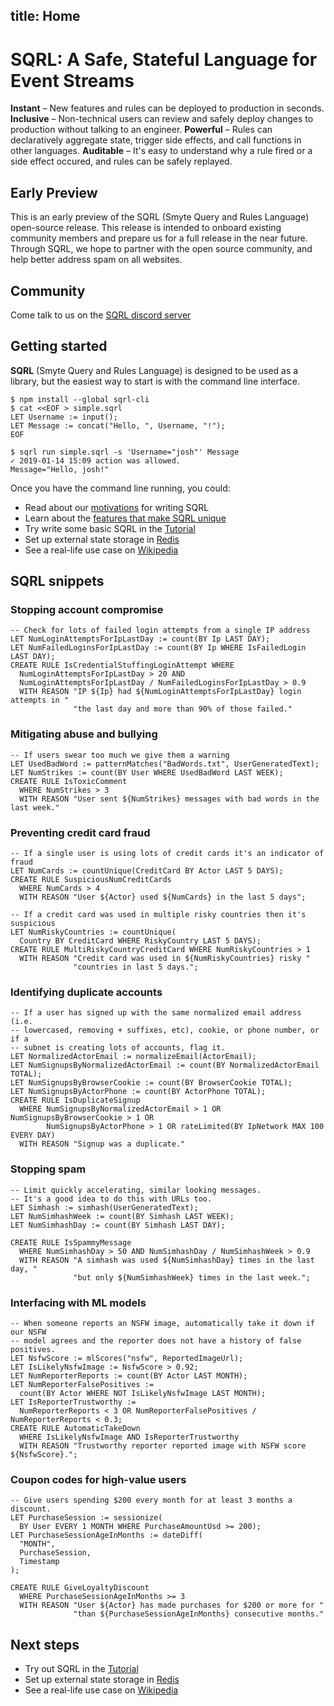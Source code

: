 title: Home
---

# SQRL: A Safe, Stateful Language for Event Streams

**Instant** – New features and rules can be deployed to production in seconds.
**Inclusive** – Non-technical users can review and safely deploy changes to production without talking to an engineer.
**Powerful** – Rules can declaratively aggregate state, trigger side effects, and call functions in other languages.
**Auditable** – It's easy to understand why a rule fired or a side effect occured, and rules can be safely replayed.

## Early Preview

This is an early preview of the SQRL (Smyte Query and Rules Language) open-source release. This release is intended to onboard existing community members and prepare us for a full release in the near future. Through SQRL, we hope to partner with the open source community, and help better address spam on all websites.

## Community

Come talk to us on the [SQRL discord server](https://discord.gg/mMJwWT6)

## Getting started

**SQRL** (Smyte Query and Rules Language) is designed to be used as a library, but the easiest way to start is with the command line interface.

```
$ npm install --global sqrl-cli
$ cat <<EOF > simple.sqrl
LET Username := input();
LET Message := concat("Hello, ", Username, "!");
EOF

$ sqrl run simple.sqrl -s 'Username="josh"' Message
✓ 2019-01-14 15:09 action was allowed.
Message="Hello, josh!"
```

Once you have the command line running, you could:
* Read about our [motivations](motivation.html) for writing SQRL
* Learn about the [features that make SQRL unique](unique.html)
* Try write some basic SQRL in the [Tutorial](tutorial.html)
* Set up external state storage in [Redis](examples/redis.html)
* See a real-life use case on [Wikipedia](examples/wikipedia.html)

## SQRL snippets

### Stopping account compromise
```
-- Check for lots of failed login attempts from a single IP address
LET NumLoginAttemptsForIpLastDay := count(BY Ip LAST DAY);
LET NumFailedLoginsForIpLastDay := count(BY Ip WHERE IsFailedLogin LAST DAY);
CREATE RULE IsCredentialStuffingLoginAttempt WHERE
  NumLoginAttemptsForIpLastDay > 20 AND
  NumLoginAttemptsForIpLastDay / NumFailedLoginsForIpLastDay > 0.9
  WITH REASON "IP ${Ip} had ${NumLoginAttemptsForIpLastDay} login attempts in "
              "the last day and more than 90% of those failed."
```

### Mitigating abuse and bullying
```
-- If users swear too much we give them a warning
LET UsedBadWord := patternMatches("BadWords.txt", UserGeneratedText);
LET NumStrikes := count(BY User WHERE UsedBadWord LAST WEEK);
CREATE RULE IsToxicComment
  WHERE NumStrikes > 3
  WITH REASON "User sent ${NumStrikes} messages with bad words in the last week."
```

### Preventing credit card fraud
```
-- If a single user is using lots of credit cards it's an indicator of fraud
LET NumCards := countUnique(CreditCard BY Actor LAST 5 DAYS);
CREATE RULE SuspiciousNumCreditCards
  WHERE NumCards > 4
  WITH REASON "User ${Actor} used ${NumCards} in the last 5 days";

-- If a credit card was used in multiple risky countries then it's suspicious
LET NumRiskyCountries := countUnique(
  Country BY CreditCard WHERE RiskyCountry LAST 5 DAYS);
CREATE RULE MultiRiskyCountryCreditCard WHERE NumRiskyCountries > 1
  WITH REASON "Credit card was used in ${NumRiskyCountries} risky "
              "countries in last 5 days.";
```

### Identifying duplicate accounts
```
-- If a user has signed up with the same normalized email address (i.e. 
-- lowercased, removing + suffixes, etc), cookie, or phone number, or if a
-- subnet is creating lots of accounts, flag it.
LET NormalizedActorEmail := normalizeEmail(ActorEmail);
LET NumSignupsByNormalizedActorEmail := count(BY NormalizedActorEmail TOTAL);
LET NumSignupsByBrowserCookie := count(BY BrowserCookie TOTAL);
LET NumSignupsByActorPhone := count(BY ActorPhone TOTAL);
CREATE RULE IsDuplicateSignup
  WHERE NumSignupsByNormalizedActorEmail > 1 OR NumSignupsByBrowserCookie > 1 OR
        NumSignupsByActorPhone > 1 OR rateLimited(BY IpNetwork MAX 100 EVERY DAY)
  WITH REASON "Signup was a duplicate."
```

### Stopping spam
```
-- Limit quickly accelerating, similar looking messages.
-- It's a good idea to do this with URLs too.
LET Simhash := simhash(UserGeneratedText);
LET NumSimhashWeek := count(BY Simhash LAST WEEK);
LET NumSimhashDay := count(BY Simhash LAST DAY);

CREATE RULE IsSpammyMessage
  WHERE NumSimhashDay > 50 AND NumSimhashDay / NumSimhashWeek > 0.9
  WITH REASON "A simhash was used ${NumSimhashDay} times in the last day, "
              "but only ${NumSimhashWeek} times in the last week.";
```

### Interfacing with ML models
```
-- When someone reports an NSFW image, automatically take it down if our NSFW 
-- model agrees and the reporter does not have a history of false positives.
LET NsfwScore := mlScores("nsfw", ReportedImageUrl);
LET IsLikelyNsfwImage := NsfwScore > 0.92;
LET NumReporterReports := count(BY Actor LAST MONTH);
LET NumReporterFalsePositives := 
  count(BY Actor WHERE NOT IsLikelyNsfwImage LAST MONTH);
LET IsReporterTrustworthy := 
  NumReporterReports < 3 OR NumReporterFalsePositives / NumReporterReports < 0.3;
CREATE RULE AutomaticTakeDown
  WHERE IsLikelyNsfwImage AND IsReporterTrustworthy
  WITH REASON "Trustworthy reporter reported image with NSFW score ${NsfwScore}.";
```

### Coupon codes for high-value users
```
-- Give users spending $200 every month for at least 3 months a discount.
LET PurchaseSession := sessionize(
  BY User EVERY 1 MONTH WHERE PurchaseAmountUsd >= 200);
LET PurchaseSessionAgeInMonths := dateDiff(
  "MONTH", 
  PurchaseSession, 
  Timestamp
);

CREATE RULE GiveLoyaltyDiscount
  WHERE PurchaseSessionAgeInMonths >= 3
  WITH REASON "User ${Actor} has made purchases for $200 or more for "
              "than ${PurchaseSessionAgeInMonths} consecutive months."
```

## Next steps

* Try out SQRL in the [Tutorial](tutorial.html)
* Set up external state storage in [Redis](examples/redis.html)
* See a real-life use case on [Wikipedia](examples/wikipedia.html)
